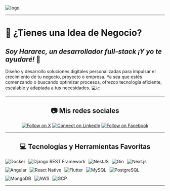 ![logo](https://media.licdn.com/dms/image/v2/D4E16AQEmVRFZnsfTvg/profile-displaybackgroundimage-shrink_350_1400/profile-displaybackgroundimage-shrink_350_1400/0/1728151532084?e=1739404800&v=beta&t=NkYJ47pBJy0zVGoHhxjrmgnIoF51D1W-cmOR9ZRvtHg)

---

# 🌟 ¿Tienes una Idea de Negocio?

## _Soy Hararec, un desarrollador full-stack ¡Y yo te ayudaré!_ 🚀

Diseño y desarrollo soluciones digitales personalizadas para impulsar el crecimiento de tu negocio, proyecto o empresa. Ya sea que estés comenzando o buscando optimizar procesos, ofrezco tecnología eficiente, escalable y adaptada a tus necesidades. 💻📈

---

<div align="center">

## 📷 Mis redes sociales  
[![Follow on X](https://img.shields.io/badge/Follow_on_X-1DA1F2?style=for-the-badge&logo=X&logoColor=white)](https://x.com/hararec_dev)
[![Connect on LinkedIn](https://img.shields.io/badge/Connect_on_LinkedIn-0077B5?style=for-the-badge&logo=linkedin&logoColor=white)](https://www.linkedin.com/in/hararec-dev/)
[![Follow on Facebook](https://img.shields.io/badge/Follow_on_Facebook-1877F2?style=for-the-badge&logo=facebook&logoColor=white)](https://www.facebook.com/hararec.medinagonzalez/)

---

## 💻 Tecnologías y Herramientas Favoritas 
<div style="display: flex; flex-wrap: wrap; gap: 10px;">
    <img src="https://img.shields.io/badge/-Docker-2496ED?logo=docker&logoColor=white&style=flat" alt="Docker"/>
    <img src="https://img.shields.io/badge/-Django%20REST%20Framework-092E20?logo=django&logoColor=white&style=flat" alt="Django REST Framework"/>
    <img src="https://img.shields.io/badge/-NestJS-E0234E?logo=nestjs&logoColor=white&style=flat" alt="NestJS"/>
    <img src="https://img.shields.io/badge/-Gin-00ADD8?logo=go&logoColor=white&style=flat" alt="Gin"/>
    <img src="https://img.shields.io/badge/-Next.js-000000?logo=next.js&logoColor=white&style=flat" alt="Next.js"/>
    <img src="https://img.shields.io/badge/-Angular-DD0031?logo=angular&logoColor=white&style=flat" alt="Angular"/>
    <img src="https://img.shields.io/badge/-React%20Native-61DAFB?logo=react&logoColor=white&style=flat" alt="React Native"/>
    <img src="https://img.shields.io/badge/-Flutter-02569B?logo=flutter&logoColor=white&style=flat" alt="Flutter"/>
    <img src="https://img.shields.io/badge/-MySQL-4479A1?logo=mysql&logoColor=white&style=flat" alt="MySQL"/>
    <img src="https://img.shields.io/badge/-PostgreSQL-336791?logo=postgresql&logoColor=white&style=flat" alt="PostgreSQL"/>
    <img src="https://img.shields.io/badge/-MongoDB-47A248?logo=mongodb&logoColor=white&style=flat" alt="MongoDB"/>
    <img src="https://img.shields.io/badge/-AWS-232F3E?logo=amazon-aws&logoColor=white&style=flat" alt="AWS"/>
    <img src="https://img.shields.io/badge/-GCP-4285F4?logo=google-cloud&logoColor=white&style=flat" alt="GCP"/>
</div> 

---

</div>
